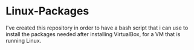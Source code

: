 # Linux-Packages
I've created this repository in order to have a bash script that i can use to install the packages needed after installing VirtualBox, for a VM that is running Linux.
